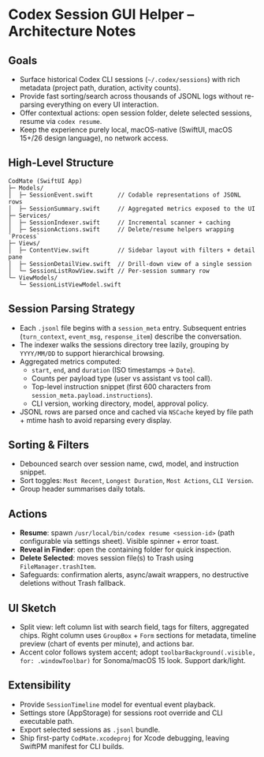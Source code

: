 # Codex Session GUI Helper – Architecture Notes

## Goals
- Surface historical Codex CLI sessions (`~/.codex/sessions`) with rich metadata (project path, duration, activity counts).
- Provide fast sorting/search across thousands of JSONL logs without re-parsing everything on every UI interaction.
- Offer contextual actions: open session folder, delete selected sessions, resume via `codex resume`.
- Keep the experience purely local, macOS-native (SwiftUI, macOS 15+/26 design language), no network access.

## High-Level Structure
```
CodMate (SwiftUI App)
├─ Models/
│  ├─ SessionEvent.swift       // Codable representations of JSONL rows
│  ├─ SessionSummary.swift     // Aggregated metrics exposed to the UI
├─ Services/
│  ├─ SessionIndexer.swift     // Incremental scanner + caching
│  ├─ SessionActions.swift     // Delete/resume helpers wrapping `Process`
├─ Views/
│  ├─ ContentView.swift        // Sidebar layout with filters + detail pane
│  ├─ SessionDetailView.swift  // Drill-down view of a single session
│  └─ SessionListRowView.swift // Per-session summary row
└─ ViewModels/
   └─ SessionListViewModel.swift
```

## Session Parsing Strategy
- Each `.jsonl` file begins with a `session_meta` entry. Subsequent entries (`turn_context`, `event_msg`, `response_item`) describe the conversation.
- The indexer walks the sessions directory tree lazily, grouping by `YYYY/MM/DD` to support hierarchical browsing.
- Aggregated metrics computed:
  - `start`, `end`, and `duration` (ISO timestamps → `Date`).
  - Counts per payload type (user vs assistant vs tool call).
  - Top-level instruction snippet (first 600 characters from `session_meta.payload.instructions`).
  - CLI version, working directory, model, approval policy.
- JSONL rows are parsed once and cached via `NSCache` keyed by file path + mtime hash to avoid reparsing every display.

## Sorting & Filters
- Debounced search over session name, cwd, model, and instruction snippet.
- Sort toggles: `Most Recent`, `Longest Duration`, `Most Actions`, `CLI Version`.
- Group header summarises daily totals.

## Actions
- **Resume**: spawn `/usr/local/bin/codex resume <session-id>` (path configurable via settings sheet). Visible spinner + error toast.
- **Reveal in Finder**: open the containing folder for quick inspection.
- **Delete Selected**: moves session file(s) to Trash using `FileManager.trashItem`.
- Safeguards: confirmation alerts, async/await wrappers, no destructive deletions without Trash fallback.

## UI Sketch
- Split view: left column list with search field, tags for filters, aggregated chips. Right column uses `GroupBox` + `Form` sections for metadata, timeline preview (chart of events per minute), and actions bar.
- Accent color follows system accent; adopt `toolbarBackground(.visible, for: .windowToolbar)` for Sonoma/macOS 15 look. Support dark/light.

## Extensibility
- Provide `SessionTimeline` model for eventual event playback.
- Settings store (AppStorage) for sessions root override and CLI executable path.
- Export selected sessions as `.jsonl` bundle.
- Ship first-party `CodMate.xcodeproj` for Xcode debugging, leaving SwiftPM manifest for CLI builds.
